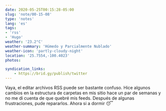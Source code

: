 ```yaml
---
date: 2020-05-25T00:15:28-05:00
slug: 'note/00-15-08'
type: 'notes'
lang: 'es'
tags:
- 'rss'
- 'Hugo'
weather: '23.2°C'
weather-summary: 'Húmedo y Parcialmente Nublado'
weather-icon: 'partly-cloudy-night'
location: '25.7554,-100.4023'
photos:

syndication_links:
    - https://brid.gy/publish/twitter
---
```

Vaya, el editar archivos RSS puede ser bastante confuso. Hice algunos cambios en la estructura de carpetas en mis sitio hace un par de semanas y no me di cuenta de que quebré mis feeds. Después de algunas frustraciones, pude repararlos. Ahora si a dormir 😴  